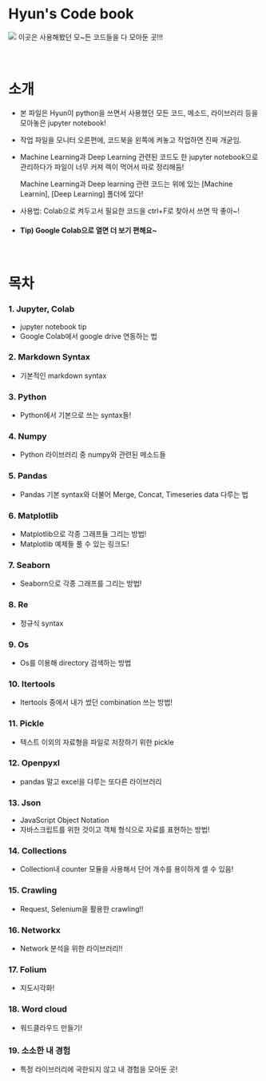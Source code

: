# Hyun's Code book
![](https://miro.medium.com/max/2560/0*iIo0UCoyvlsyvxVh.jpg)
이곳은  사용해봤던 모~든 코드들을 다 모아둔 곳!!!
<br>
<br>
<br>

# 소개
 - 본 파일은 Hyun이 python을 쓰면서 사용했던 모든 코드, 메소드, 라이브러리 등을 모아놓은 jupyter notebook!
 - 작업 파일을 모니터 오른편에, 코드북을 왼쪽에 켜놓고 작업하면 진짜 개굳임.
 - Machine Learning과 Deep Learning 관련된 코드도 한 jupyter notebook으로 관리하다가 파일이 너무 커져 렉이 먹어서 따로 정리해둠!
 
   Machine Learning과 Deep learning 관련 코드는 위에 있는 [Machine Learnin], [Deep Learning] 폴더에 있다!
 - 사용법: Colab으로 켜두고서 필요한 코드을 ctrl+F로 찾아서 쓰면 딱 좋아~!
 - #### Tip) Google Colab으로 열면 더 보기 편해요~</font>
<br>

# 목차

### 1. Jupyter, Colab
  - jupyter notebook tip
  - Google Colab에서 google drive 연동하는 법
  
### 2. Markdown Syntax
  - 기본적인 markdown syntax
  
### 3. Python
  - Python에서 기본으로 쓰는 syntax들!
  
### 4. Numpy
  - Python 라이브러리 중 numpy와 관련된 메소드들
  
### 5. Pandas
  - Pandas 기본 syntax와 더불어 Merge, Concat, Timeseries data 다루는 법
  
### 6. Matplotlib
  - Matplotlib으로 각종 그래프들 그리는 방법!
  - Matplotlib 예제들 풀 수 있는 링크도!
  
### 7. Seaborn
  - Seaborn으로 각종 그래프를 그리는 방법!
  
### 8. Re
  - 정규식 syntax
  
### 9. Os
  - Os를 이용해 directory 검색하는 방법
  
### 10. Itertools
  - Itertools 중에서 내가 썼던 combination 쓰는 방법!
  
### 11. Pickle
  - 텍스트 이외의 자료형을 파일로 저장하기 위한 pickle
  
### 12. Openpyxl
  - pandas 말고 excel을 다루는 또다른 라이브러리
  
### 13. Json
  - JavaScript Object Notation
  - 자바스크립트를 위한 것이고 객체 형식으로 자료를 표현하는 방법!
  
### 14. Collections
  - Collection내 counter 모듈을 사용해서 단어 개수를 용이하게 셀 수 있음!
  
### 15. Crawling
  - Request, Selenium을 활용한 crawling!!
  
### 16. Networkx
  - Network 분석을 위한 라이브러리!!
  
### 17. Folium
  - 지도시각화!
  
### 18. Word cloud
  - 워드클라우드 만들기!
  
### 19. 소소한 내 경험
  - 특정 라이브러리에 국한되지 않고 내 경험을 모아둔 곳!
